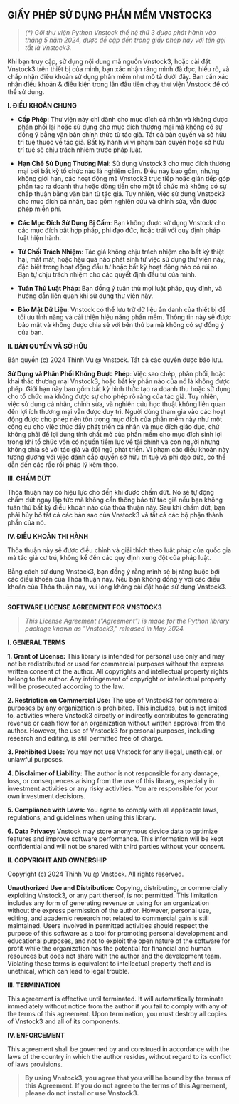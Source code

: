 **GIẤY PHÉP SỬ DỤNG PHẦN MỀM VNSTOCK3**
-----------------------------------

> _(*) Gói thư viện Python Vnstock thế hệ thứ 3 được phát hành vào tháng 5 năm 2024, được đề cập đến trong giấy phép này với tên gọi tắt là Vnstock3._

Khi bạn truy cập, sử dụng nội dung mã nguồn Vnstock3, hoặc cài đặt Vnstock3 trên thiết bị của mình, bạn xác nhận rằng mình đã đọc, hiểu rõ, và chấp nhận điều khoản sử dụng phần mềm như mô tả dưới đây. Bạn cần xác nhận điều khoản & điều kiện trong lần đầu tiên chạy thư viện Vnstock để có thể sử dụng.



**I. ĐIỀU KHOẢN CHUNG**

- **Cấp Phép**: Thư viện này chỉ dành cho mục đích cá nhân và không được phân phối lại hoặc sử dụng cho mục đích thương mại mà không có sự đồng ý bằng văn bản chính thức từ tác giả. Tất cả bản quyền và sở hữu trí tuệ thuộc về tác giả. Bất kỳ hành vi vi phạm bản quyền hoặc sở hữu trí tuệ sẽ chịu trách nhiệm trước pháp luật.

- **Hạn Chế Sử Dụng Thương Mại**: Sử dụng Vnstock3 cho mục đích thương mại bởi bất kỳ tổ chức nào là nghiêm cấm. Điều này bao gồm, nhưng không giới hạn, các hoạt động mà Vnstock3 trực tiếp hoặc gián tiếp góp phần tạo ra doanh thu hoặc dòng tiền cho một tổ chức mà không có sự chấp thuận bằng văn bản từ tác giả. Tuy nhiên, việc sử dụng Vnstock3 cho mục đích cá nhân, bao gồm nghiên cứu và chỉnh sửa, vẫn được phép miễn phí.

- **Các Mục Đích Sử Dụng Bị Cấm**: Bạn không được sử dụng Vnstock cho các mục đích bất hợp pháp, phi đạo đức, hoặc trái với quy định pháp luật hiện hành.

- **Từ Chối Trách Nhiệm**: Tác giả không chịu trách nhiệm cho bất kỳ thiệt hại, mất mát, hoặc hậu quả nào phát sinh từ việc sử dụng thư viện này, đặc biệt trong hoạt động đầu tư hoặc bất kỳ hoạt động nào có rủi ro. Bạn tự chịu trách nhiệm cho các quyết định đầu tư của mình.

- **Tuân Thủ Luật Pháp**: Bạn đồng ý tuân thủ mọi luật pháp, quy định, và hướng dẫn liên quan khi sử dụng thư viện này.

- **Bảo Mật Dữ Liệu**: Vnstock có thể lưu trữ dữ liệu ẩn danh của thiết bị để tối ưu tính năng và cải thiện hiệu năng phần mềm. Thông tin này sẽ được bảo mật và không được chia sẻ với bên thứ ba mà không có sự đồng ý của bạn.



**II. BẢN QUYỀN VÀ SỞ HỮU**

Bản quyền (c) 2024 Thinh Vu @ Vnstock. Tất cả các quyền được bảo lưu.

**Sử Dụng và Phân Phối Không Được Phép**: Việc sao chép, phân phối, hoặc khai thác thương mại Vnstock3, hoặc bất kỳ phần nào của nó là không được phép. Giới hạn này bao gồm bất kỳ hình thức tạo ra doanh thu hoặc sử dụng cho tổ chức mà không được sự cho phép rõ ràng của tác giả. Tuy nhiên, việc sử dụng cá nhân, chỉnh sửa, và nghiên cứu học thuật không liên quan đến lợi ích thương mại vẫn được duy trì. Người dùng tham gia vào các hoạt động được cho phép nên tôn trọng mục đích của phần mềm này như một công cụ cho việc thúc đẩy phát triển cá nhân và mục đích giáo dục, chứ không phải để lợi dụng tính chất mở của phần mềm cho mục đích sinh lợi trong khi tổ chức vốn có nguồn tiềm lực về tài chính và con người nhưng không chia sẻ với tác giả và đội ngũ phát triển. Vi phạm các điều khoản này tương đương với việc đánh cắp quyền sở hữu trí tuệ và phi đạo đức, có thể dẫn đến các rắc rối pháp lý kèm theo.



**III. CHẤM DỨT**

Thỏa thuận này có hiệu lực cho đến khi được chấm dứt. Nó sẽ tự động chấm dứt ngay lập tức mà không cần thông báo từ tác giả nếu bạn không tuân thủ bất kỳ điều khoản nào của thỏa thuận này. Sau khi chấm dứt, bạn phải hủy bỏ tất cả các bản sao của Vnstock3 và tất cả các bộ phận thành phần của nó.



**IV. ĐIỀU KHOẢN THI HÀNH**

Thỏa thuận này sẽ được điều chỉnh và giải thích theo luật pháp của quốc gia mà tác giả cư trú, không kể đến các quy định xung đột của pháp luật.

Bằng cách sử dụng Vnstock3, bạn đồng ý rằng mình sẽ bị ràng buộc bởi các điều khoản của Thỏa thuận này. Nếu bạn không đồng ý với các điều khoản của Thỏa thuận này, vui lòng không cài đặt hoặc sử dụng Vnstock3.



---

**SOFTWARE LICENSE AGREEMENT FOR VNSTOCK3**

> *This License Agreement ("Agreement") is made for the Python library package known as "Vnstock3," released in May 2024.*



**I. GENERAL TERMS**

**1. Grant of License:** This library is intended for personal use only and may not be redistributed or used for commercial purposes without the express written consent of the author. All copyrights and intellectual property rights belong to the author. Any infringement of copyright or intellectual property will be prosecuted according to the law.

**2. Restriction on Commercial Use:** The use of Vnstock3 for commercial purposes by any organization is prohibited. This includes, but is not limited to, activities where Vnstock3 directly or indirectly contributes to generating revenue or cash flow for an organization without written approval from the author. However, the use of Vnstock3 for personal purposes, including research and editing, is still permitted free of charge.

**3. Prohibited Uses:** You may not use Vnstock for any illegal, unethical, or unlawful purposes.

**4. Disclaimer of Liability:** The author is not responsible for any damage, loss, or consequences arising from the use of this library, especially in investment activities or any risky activities. You are responsible for your own investment decisions.

**5. Compliance with Laws:** You agree to comply with all applicable laws, regulations, and guidelines when using this library.

**6. Data Privacy:** Vnstock may store anonymous device data to optimize features and improve software performance. This information will be kept confidential and will not be shared with third parties without your consent.

**II. COPYRIGHT AND OWNERSHIP**

Copyright (c) 2024 Thinh Vu @ Vnstock. All rights reserved.

**Unauthorized Use and Distribution:** Copying, distributing, or commercially exploiting Vnstock3, or any part thereof, is not permitted. This limitation includes any form of generating revenue or using for an organization without the express permission of the author. However, personal use, editing, and academic research not related to commercial gain is still maintained. Users involved in permitted activities should respect the purpose of this software as a tool for promoting personal development and educational purposes, and not to exploit the open nature of the software for profit while the organization has the potential for financial and human resources but does not share with the author and the development team. Violating these terms is equivalent to intellectual property theft and is unethical, which can lead to legal trouble.

**III. TERMINATION**

This agreement is effective until terminated. It will automatically terminate immediately without notice from the author if you fail to comply with any of the terms of this agreement. Upon termination, you must destroy all copies of Vnstock3 and all of its components.

**IV. ENFORCEMENT**

This agreement shall be governed by and construed in accordance with the laws of the country in which the author resides, without regard to its conflict of laws provisions.



> **By using Vnstock3, you agree that you will be bound by the terms of this Agreement. If you do not agree to the terms of this Agreement, please do not install or use Vnstock3.**
